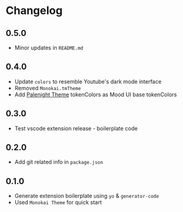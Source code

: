 # Changelog

## 0.5.0
- Minor updates in `README.md`

## 0.4.0
- Update `colors` to resemble Youtube's dark mode interface
- Removed `Monokai.tmTheme`
- Add [Palenight Theme](https://github.com/whizkydee/vscode-material-palenight-theme) 
tokenColors as Mood UI base tokenColors

## 0.3.0
- Test vscode extension release - boilerplate code

## 0.2.0
- Add git related info in `package.json`

## 0.1.0
- Generate extension boilerplate using `yo` & `generator-code`
- Used `Monokai Theme` for quick start